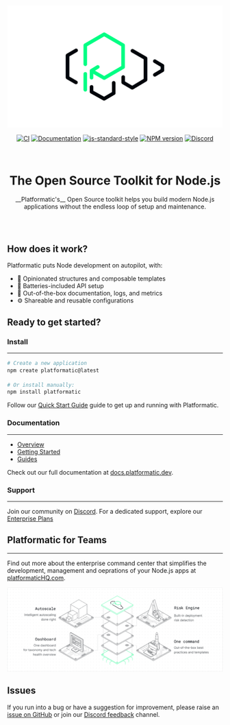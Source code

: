 <picture>
  <source media="(prefers-color-scheme: dark)" srcset="assets/banner-dark.png">
  <source media="(prefers-color-scheme: light)" srcset="assets/banner-light.png">
  <img alt="The Platformatic logo" src="assets/banner-light.png">
</picture>

<div align="center">

[![CI](https://github.com/platformatic/platformatic/actions/workflows/ci.yml/badge.svg)](https://github.com/platformatic/platformatic/actions/workflows/ci.yml)
[![Documentation](https://github.com/platformatic/platformatic/actions/workflows/update-docs.yml/badge.svg)](https://github.com/platformatic/platformatic/actions/workflows/update-docs.yml)
[![js-standard-style](https://img.shields.io/badge/code%20style-standard-brightgreen.svg?style=flat)](https://standardjs.com/)
[![NPM version](https://img.shields.io/npm/v/platformatic.svg?style=flat)](https://www.npmjs.com/package/platformatic)
[![Discord](https://img.shields.io/discord/1011258196905689118)](https://discord.gg/platformatic)

</div>

<h1 align="center">
  <br/>
  The Open Source Toolkit for Node.js
  <br/>
  </h1>
  <p align="center"> 
  __Platformatic's__ Open Source toolkit helps you build modern Node.js <br /> 
  applications without the endless loop of setup and maintenance. </p>
<br/><br/>

## How does it work?
Platformatic puts Node development on autopilot, with:

- 🧱 Opinionated structures and composable templates
- 🔋 Batteries-included API setup
- 📄 Out-of-the-box documentation, logs, and metrics
- ⚙️ Shareable and reusable configurations 

## Ready to get started?

### Install
<hr />

```bash
# Create a new application
npm create platformatic@latest

# Or install manually:
npm install platformatic
```

Follow our [Quick Start Guide](https://docs.platformatic.dev/docs/getting-started/quick-start-guide) guide to get up and running with Platformatic.

### Documentation
<hr />

- [Overview](https://docs.platformatic.dev/docs/Overview)
- [Getting Started](https://docs.platformatic.dev/docs/getting-started/quick-start-guide)
- [Guides](https://docs.platformatic.dev/docs/guides/movie-quotes-app-tutorial)

Check out our full documentation at [docs.platformatic.dev](https://docs.platformatic.dev).

### Support
<hr />

Join our community on [Discord](https://discord.gg/platformatic).
For a dedicated support, explore our [Enterprise Plans](https://www.platformatichq.com)

## Platformatic for Teams 
<hr />

Find out more about the enterprise command center that simplifies the development, management and oeprations of your Node.js apps at [platformaticHQ.com](https://www.platformatichq.com).

![Command Center](./assets/Hompage_Solution_White.png)

## Issues

If you run into a bug or have a suggestion for improvement, please raise an 
[issue on GitHub](https://github.com/platformatic/platformatic/issues/new) or join our [Discord feedback](https://discord.gg/platformatic) channel.

